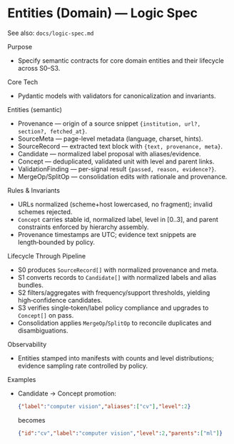 # Entities (Domain) — Logic Spec

See also: `docs/logic-spec.md`

Purpose
- Specify semantic contracts for core domain entities and their lifecycle across S0–S3.

Core Tech
- Pydantic models with validators for canonicalization and invariants.

Entities (semantic)
- Provenance — origin of a source snippet `{institution, url?, section?, fetched_at}`.
- SourceMeta — page-level metadata (language, charset, hints).
- SourceRecord — extracted text block with `{text, provenance, meta}`.
- Candidate — normalized label proposal with aliases/evidence.
- Concept — deduplicated, validated unit with level and parent links.
- ValidationFinding — per-signal result `{passed, reason, evidence?}`.
- MergeOp/SplitOp — consolidation edits with rationale and provenance.

Rules & Invariants
- URLs normalized (scheme+host lowercased, no fragment); invalid schemes rejected.
- `Concept` carries stable id, normalized label, level in [0..3], and parent constraints enforced by hierarchy assembly.
- Provenance timestamps are UTC; evidence text snippets are length‑bounded by policy.

Lifecycle Through Pipeline
- S0 produces `SourceRecord[]` with normalized provenance and meta.
- S1 converts records to `Candidate[]` with normalized labels and alias bundles.
- S2 filters/aggregates with frequency/support thresholds, yielding high‑confidence candidates.
- S3 verifies single‑token/label policy compliance and upgrades to `Concept[]` on pass.
- Consolidation applies `MergeOp`/`SplitOp` to reconcile duplicates and disambiguations.

Observability
- Entities stamped into manifests with counts and level distributions; evidence sampling rate controlled by policy.

Examples
- Candidate → Concept promotion:
  ```json
  {"label":"computer vision","aliases":["cv"],"level":2}
  ```
  becomes
  ```json
  {"id":"cv","label":"computer vision","level":2,"parents":["ml"]}
  ```

